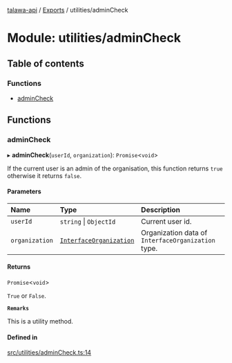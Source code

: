 [talawa-api](../README.md) / [Exports](../modules.md) / utilities/adminCheck

# Module: utilities/adminCheck

## Table of contents

### Functions

- [adminCheck](utilities_adminCheck.md#admincheck)

## Functions

### adminCheck

▸ **adminCheck**(`userId`, `organization`): `Promise`\<`void`\>

If the current user is an admin of the organisation, this function returns `true` otherwise it returns `false`.

#### Parameters

| Name | Type | Description |
| :------ | :------ | :------ |
| `userId` | `string` \| `ObjectId` | Current user id. |
| `organization` | [`InterfaceOrganization`](../interfaces/models_Organization.InterfaceOrganization.md) | Organization data of `InterfaceOrganization` type. |

#### Returns

`Promise`\<`void`\>

`True` or `False`.

**`Remarks`**

This is a utility method.

#### Defined in

[src/utilities/adminCheck.ts:14](https://github.com/PalisadoesFoundation/talawa-api/blob/7fc03c3/src/utilities/adminCheck.ts#L14)
